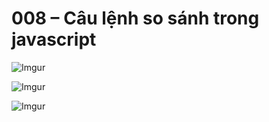 # 008 – Câu lệnh so sánh trong javascript  

![Imgur](https://i.imgur.com/jpydINL.png)  

![Imgur](https://i.imgur.com/x8AdhDu.png)   

![Imgur](https://i.imgur.com/hQ51LYI.png) 






